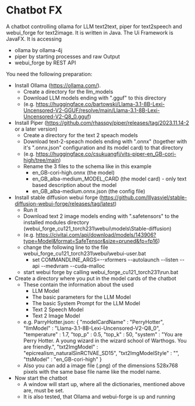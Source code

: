 # Chatbot FX
A chatbot controlling ollama for LLM text2text, piper for text2speech and webui_forge for text2image.
It is written in Java. The Ui Framework is JavaFX. 
It is accessing
* ollama by ollama-4j
* piper by starting processes and raw Output
* webui_forge by REST API

You need the following preparation:
* Install Ollama (https://ollama.com/).
  * Create a directory for the llm_models 
  * Download LLM models ending with ".gguf" to this directory 
  * (e.g. https://huggingface.co/bartowski/Llama-3.1-8B-Lexi-Uncensored-V2-GGUF/resolve/main/Llama-3.1-8B-Lexi-Uncensored-V2-Q8_0.gguf)
* Install Piper (https://github.com/rhasspy/piper/releases/tag/2023.11.14-2 or a later version)
  * Create a directory for the text 2 speach models 
  * Download text-2-speach models ending with ".onnx" (together with it's ".onnx.json" configuration and its model card) to that directory
  * (e.g. https://huggingface.co/csukuangfj/vits-piper-en_GB-cori-high/tree/main)
  * Rename the 3 files to the schema like in this example
    * en_GB-cori-high.onnx (the model)
    * en_GB_alba-medium_MODEL_CARD (the model card) - only text based description about the model
    * en_GB_alba-medium.onnx.json (the config file)
* Install stable diffusion webui forge  (https://github.com/lllyasviel/stable-diffusion-webui-forge/releases/tag/latest)
  * Run it
  * Download text 2 image models ending with ".safetensors" to the installed modules directory (webui_forge_cu121_torch231\webui\models\Stable-diffusion)
  * (e.g. https://civitai.com/api/download/models/143906?type=Model&format=SafeTensor&size=pruned&fp=fp16)
  * change the following line to the file webui_forge_cu121_torch231\webui\webui-user.bat 
    * set COMMANDLINE_ARGS=--xformers --autolaunch --listen --api --medvram --cuda-malloc
  * start webui forge by calling webui_forge_cu121_torch231\run.bat
* Create a directory where you put in the model cards of the chatbot
  * These contain the information about the used 
    * LLM Model
    * The basic parameters for the LLM Model
    * The basic System Prompt for the LLM Model
    * Text 2 Speech Model
    * Text 2 Image Model
  * e.g. ParryHotter.json:
   {
    "modelCardName" : "PerryHotter",
    "llmModel" : "Llama-3.1-8B-Lexi-Uncensored-V2-Q8_0",
    "temperature" : 1.7,
    "top_p" : 0.5,
    "top_k" : 50,
    "system" : "You are Perry Hotter. A young wizard in the wizard school of Warthogs. You are friendly.",
    "txt2ImgModel" : "epicrealism_naturalSinRC1VAE_SD15",
    "txt2ImgModelStyle" : "",
    "ttsModel" : "en_GB-cori-high"
    }
  * Also you can add a image file (.png) of the dimensions 528x768 pixels with the same base file name like the model name.
* Now start the chatbot
  * A window will start up, where all the dictionaries, mentioned above are, must be set.
  * It is also tested, that Ollama and webui-forge is up and running

  

